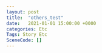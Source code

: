 ```yaml
---
layout: post
title:  "others_test"
date:   2021-01-01 15:00:00 +0000
categories: Etc
Tags: Story Etc
SceneCode: []
---
```

